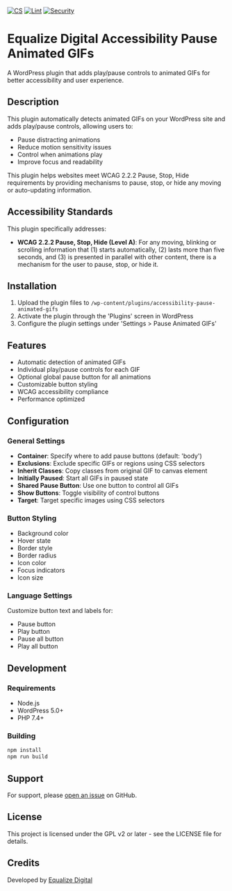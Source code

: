 [![CS](https://github.com/equalizedigital/accessibility-pause-animated-gifs/actions/workflows/cs.yml/badge.svg)](https://github.com/equalizedigital/accessibility-pause-animated-gifs/actions/workflows/cs.yml)
[![Lint](https://github.com/equalizedigital/accessibility-pause-animated-gifs/actions/workflows/lint.yml/badge.svg)](https://github.com/equalizedigital/accessibility-pause-animated-gifs/actions/workflows/lint.yml)
[![Security](https://github.com/equalizedigital/accessibility-pause-animated-gifs/actions/workflows/security.yml/badge.svg)](https://github.com/equalizedigital/accessibility-pause-animated-gifs/actions/workflows/security.yml)

# Equalize Digital Accessibility Pause Animated GIFs

A WordPress plugin that adds play/pause controls to animated GIFs for better accessibility and user experience. 

## Description

This plugin automatically detects animated GIFs on your WordPress site and adds play/pause controls, allowing users to:
- Pause distracting animations
- Reduce motion sensitivity issues
- Control when animations play
- Improve focus and readability

This plugin helps websites meet WCAG 2.2.2 Pause, Stop, Hide requirements by providing mechanisms to pause, stop, or hide any moving or auto-updating information.

## Accessibility Standards

This plugin specifically addresses:
- **WCAG 2.2.2 Pause, Stop, Hide (Level A)**: For any moving, blinking or scrolling information that (1) starts automatically, (2) lasts more than five seconds, and (3) is presented in parallel with other content, there is a mechanism for the user to pause, stop, or hide it.

## Installation

1. Upload the plugin files to `/wp-content/plugins/accessibility-pause-animated-gifs`
2. Activate the plugin through the 'Plugins' screen in WordPress
3. Configure the plugin settings under 'Settings > Pause Animated GIFs'

## Features

- Automatic detection of animated GIFs
- Individual play/pause controls for each GIF
- Optional global pause button for all animations
- Customizable button styling
- WCAG accessibility compliance
- Performance optimized

## Configuration

### General Settings

- **Container**: Specify where to add pause buttons (default: 'body')
- **Exclusions**: Exclude specific GIFs or regions using CSS selectors
- **Inherit Classes**: Copy classes from original GIF to canvas element
- **Initially Paused**: Start all GIFs in paused state
- **Shared Pause Button**: Use one button to control all GIFs
- **Show Buttons**: Toggle visibility of control buttons
- **Target**: Target specific images using CSS selectors

### Button Styling

- Background color
- Hover state
- Border style
- Border radius
- Icon color
- Focus indicators
- Icon size

### Language Settings

Customize button text and labels for:
- Pause button
- Play button
- Pause all button
- Play all button

## Development

### Requirements

- Node.js
- WordPress 5.0+
- PHP 7.4+

### Building

```bash
npm install
npm run build
```

## Support

For support, please [open an issue](https://github.com/equalizedigital/accessibility-pause-animated-gifs/issues) on GitHub.

## License

This project is licensed under the GPL v2 or later - see the LICENSE file for details.

## Credits

Developed by [Equalize Digital](https://equalizedigital.com/)
